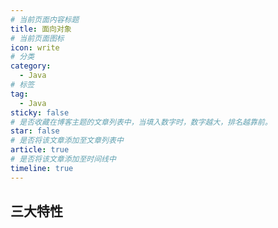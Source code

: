 ```yaml
---
# 当前页面内容标题
title: 面向对象
# 当前页面图标
icon: write
# 分类
category:
  - Java
# 标签
tag:
  - Java
sticky: false
# 是否收藏在博客主题的文章列表中，当填入数字时，数字越大，排名越靠前。
star: false
# 是否将该文章添加至文章列表中
article: true
# 是否将该文章添加至时间线中
timeline: true
---
```


## 三大特性











